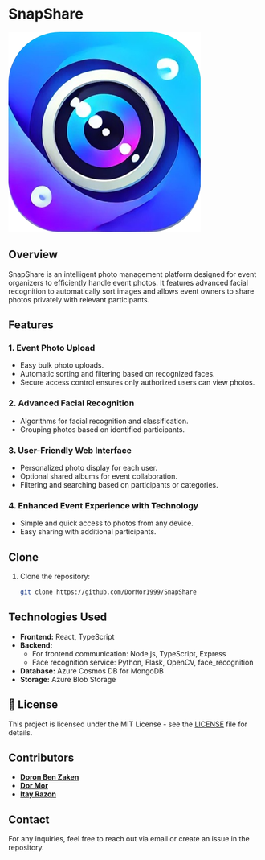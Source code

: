 # SnapShare

![SnapShare Logo](./SnapShare/ProjectSpecification//logo%20croped.png)

## Overview

SnapShare is an intelligent photo management platform designed for event organizers to efficiently handle event photos. It features advanced facial recognition to automatically sort images and allows event owners to share photos privately with relevant participants.

## Features

### 1. Event Photo Upload

- Easy bulk photo uploads.
- Automatic sorting and filtering based on recognized faces.
- Secure access control ensures only authorized users can view photos.

### 2. Advanced Facial Recognition

- Algorithms for facial recognition and classification.
- Grouping photos based on identified participants.

### 3. User-Friendly Web Interface

- Personalized photo display for each user.
- Optional shared albums for event collaboration.
- Filtering and searching based on participants or categories.

### 4. Enhanced Event Experience with Technology

- Simple and quick access to photos from any device.
- Easy sharing with additional participants.

## Clone

1. Clone the repository:
   ```bash
   git clone https://github.com/DorMor1999/SnapShare
   ```

## Technologies Used

- **Frontend:** React, TypeScript
- **Backend:**
  - For frontend communication: Node.js, TypeScript, Express
  - Face recognition service: Python, Flask, OpenCV, face_recognition
- **Database:** Azure Cosmos DB for MongoDB
- **Storage:** Azure Blob Storage

## 📄 License

This project is licensed under the MIT License - see the [LICENSE](LICENSE) file for details.

## Contributors

- **[Doron Ben Zaken](https://github.com/doronBenZaken)**
- **[Dor Mor](https://github.com/DorMor1999)**
- **[Itay Razon](https://github.com/Itayraz12)**

## Contact

For any inquiries, feel free to reach out via email or create an issue in the repository.
